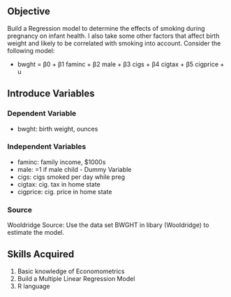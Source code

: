 ## Objective
Build a Regression model to determine the effects of smoking during pregnancy on infant health. I also take some other factors that affect birth weight and likely to be correlated with smoking into account. Consider the following model: 
-  bwght = β0 + β1 faminc + β2 male + β3 cigs + β4 cigtax + β5 cigprice + u

## Introduce Variables

### Dependent Variable
- bwght: birth weight, ounces

### Independent Variables
- faminc: family income, $1000s
- male: =1 if male child - Dummy Variable
- cigs:  cigs smoked per day while preg
- cigtax: cig. tax in home state
- cigprice:  cig. price in home state
  
### Source
Wooldridge Source: Use the data set BWGHT in libary (Wooldridge) to estimate the model.

## Skills Acquired
1. Basic knowledge of Economometrics
2. Build a Multiple Linear Regression Model
3. R language
